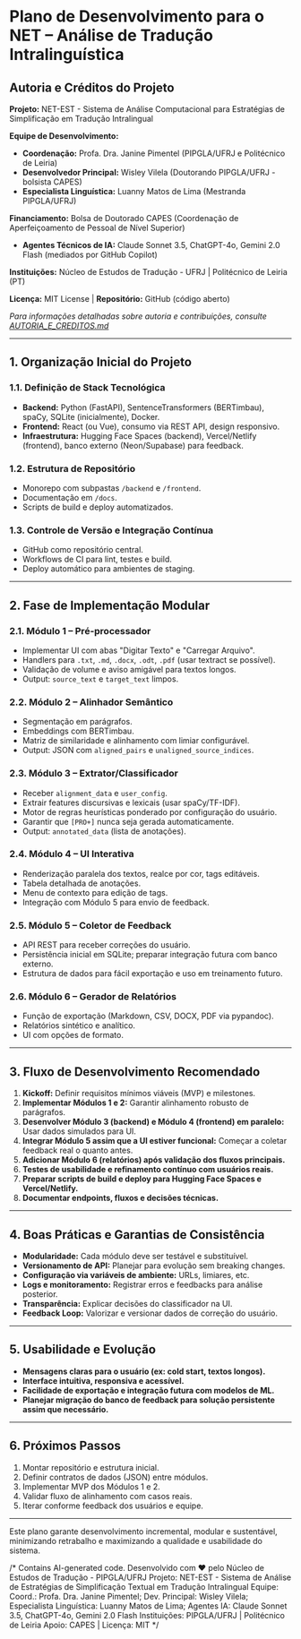 # Plano de Desenvolvimento para o NET – Análise de Tradução Intralinguística

## Autoria e Créditos do Projeto

**Projeto:** NET-EST - Sistema de Análise Computacional para Estratégias de Simplificação em Tradução Intralingual

**Equipe de Desenvolvimento:**
- **Coordenação:** Profa. Dra. Janine Pimentel (PIPGLA/UFRJ e Politécnico de Leiria)
- **Desenvolvedor Principal:** Wisley Vilela (Doutorando PIPGLA/UFRJ - bolsista CAPES)
- **Especialista Linguística:** Luanny Matos de Lima (Mestranda PIPGLA/UFRJ)

**Financiamento:** Bolsa de Doutorado CAPES (Coordenação de Aperfeiçoamento de Pessoal de Nível Superior)
- **Agentes Técnicos de IA:** Claude Sonnet 3.5, ChatGPT-4o, Gemini 2.0 Flash (mediados por GitHub Copilot)

**Instituições:** Núcleo de Estudos de Tradução - UFRJ | Politécnico de Leiria (PT)

**Licença:** MIT License | **Repositório:** GitHub (código aberto)

*Para informações detalhadas sobre autoria e contribuições, consulte [AUTORIA_E_CREDITOS.md](./AUTORIA_E_CREDITOS.md)*

---

## 1. Organização Inicial do Projeto

### 1.1. Definição de Stack Tecnológica
- **Backend:** Python (FastAPI), SentenceTransformers (BERTimbau), spaCy, SQLite (inicialmente), Docker.
- **Frontend:** React (ou Vue), consumo via REST API, design responsivo.
- **Infraestrutura:** Hugging Face Spaces (backend), Vercel/Netlify (frontend), banco externo (Neon/Supabase) para feedback.

### 1.2. Estrutura de Repositório
- Monorepo com subpastas `/backend` e `/frontend`.
- Documentação em `/docs`.
- Scripts de build e deploy automatizados.

### 1.3. Controle de Versão e Integração Contínua
- GitHub como repositório central.
- Workflows de CI para lint, testes e build.
- Deploy automático para ambientes de staging.

---

## 2. Fase de Implementação Modular

### 2.1. Módulo 1 – Pré-processador
- Implementar UI com abas "Digitar Texto" e "Carregar Arquivo".
- Handlers para `.txt`, `.md`, `.docx`, `.odt`, `.pdf` (usar textract se possível).
- Validação de volume e aviso amigável para textos longos.
- Output: `source_text` e `target_text` limpos.

### 2.2. Módulo 2 – Alinhador Semântico
- Segmentação em parágrafos.
- Embeddings com BERTimbau.
- Matriz de similaridade e alinhamento com limiar configurável.
- Output: JSON com `aligned_pairs` e `unaligned_source_indices`.

### 2.3. Módulo 3 – Extrator/Classificador
- Receber `alignment_data` e `user_config`.
- Extrair features discursivas e lexicais (usar spaCy/TF-IDF).
- Motor de regras heurísticas ponderado por configuração do usuário.
- Garantir que `[PRO+]` nunca seja gerada automaticamente.
- Output: `annotated_data` (lista de anotações).

### 2.4. Módulo 4 – UI Interativa
- Renderização paralela dos textos, realce por cor, tags editáveis.
- Tabela detalhada de anotações.
- Menu de contexto para edição de tags.
- Integração com Módulo 5 para envio de feedback.

### 2.5. Módulo 5 – Coletor de Feedback
- API REST para receber correções do usuário.
- Persistência inicial em SQLite; preparar integração futura com banco externo.
- Estrutura de dados para fácil exportação e uso em treinamento futuro.

### 2.6. Módulo 6 – Gerador de Relatórios
- Função de exportação (Markdown, CSV, DOCX, PDF via pypandoc).
- Relatórios sintético e analítico.
- UI com opções de formato.

---

## 3. Fluxo de Desenvolvimento Recomendado

1. **Kickoff:** Definir requisitos mínimos viáveis (MVP) e milestones.
2. **Implementar Módulos 1 e 2:** Garantir alinhamento robusto de parágrafos.
3. **Desenvolver Módulo 3 (backend) e Módulo 4 (frontend) em paralelo:** Usar dados simulados para UI.
4. **Integrar Módulo 5 assim que a UI estiver funcional:** Começar a coletar feedback real o quanto antes.
5. **Adicionar Módulo 6 (relatórios) após validação dos fluxos principais.**
6. **Testes de usabilidade e refinamento contínuo com usuários reais.**
7. **Preparar scripts de build e deploy para Hugging Face Spaces e Vercel/Netlify.**
8. **Documentar endpoints, fluxos e decisões técnicas.**

---

## 4. Boas Práticas e Garantias de Consistência

- **Modularidade:** Cada módulo deve ser testável e substituível.
- **Versionamento de API:** Planejar para evolução sem breaking changes.
- **Configuração via variáveis de ambiente:** URLs, limiares, etc.
- **Logs e monitoramento:** Registrar erros e feedbacks para análise posterior.
- **Transparência:** Explicar decisões do classificador na UI.
- **Feedback Loop:** Valorizar e versionar dados de correção do usuário.

---

## 5. Usabilidade e Evolução

- **Mensagens claras para o usuário (ex: cold start, textos longos).**
- **Interface intuitiva, responsiva e acessível.**
- **Facilidade de exportação e integração futura com modelos de ML.**
- **Planejar migração do banco de feedback para solução persistente assim que necessário.**

---

## 6. Próximos Passos

1. Montar repositório e estrutura inicial.
2. Definir contratos de dados (JSON) entre módulos.
3. Implementar MVP dos Módulos 1 e 2.
4. Validar fluxo de alinhamento com casos reais.
5. Iterar conforme feedback dos usuários e equipe.

---

Este plano garante desenvolvimento incremental, modular e sustentável, minimizando retrabalho e maximizando a qualidade e usabilidade do sistema.

/*
Contains AI-generated code.
Desenvolvido com ❤️ pelo Núcleo de Estudos de Tradução - PIPGLA/UFRJ
Projeto: NET-EST - Sistema de Análise de Estratégias de Simplificação Textual em Tradução Intralingual
Equipe: Coord.: Profa. Dra. Janine Pimentel; Dev. Principal: Wisley Vilela; Especialista Linguística: Luanny Matos de Lima; Agentes IA: Claude Sonnet 3.5, ChatGPT-4o, Gemini 2.0 Flash
Instituições: PIPGLA/UFRJ | Politécnico de Leiria
Apoio: CAPES | Licença: MIT
*/
